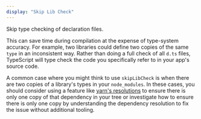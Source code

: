 ```yaml
---
display: "Skip Lib Check"
---
```


Skip type checking of declaration files.

This can save time during compilation at the expense of type-system accuracy. For example, two libraries could
define two copies of the same `type` in an inconsistent way. Rather than doing a full check of all `d.ts` files, TypeScript
will type check the code you specifically refer to in your app's source code.

A common case where you might think to use `skipLibCheck` is when there are two copies of a library's types in
your `node_modules`. In these cases, you should consider using a feature like [yarn's resolutions](https://yarnpkg.com/lang/en/docs/selective-version-resolutions/)
to ensure there is only one copy of that dependency in your tree or investigate how to ensure there is
only one copy by understanding the dependency resolution to fix the issue without additional tooling.
